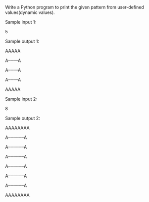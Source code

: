 Write a Python program to print the given pattern from user-defined values(dynamic values).

Sample input 1:

5

Sample output 1:

AAAAA

A-----A

A-----A

A-----A

AAAAA

Sample input 2:

8

Sample output 2:

AAAAAAAA

A--------A

A--------A

A--------A

A--------A

A--------A

A--------A

AAAAAAAA
